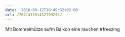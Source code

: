 ```yaml
---
date: '2016-08-12T18:49:32+02:00'
url: /764141781432799232/
---
```

Mit Bommelmütze aufm Balkon eine rauchen #freezing
